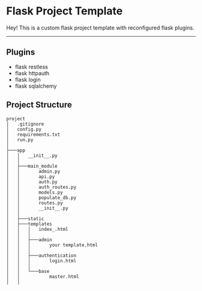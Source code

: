 
Flask Project Template
===================

Hey! This is a custom flask project template with reconfigured flask plugins.

----------


Plugins
-------------
- flask restless
- flask httpauth
- flask login
- flask sqlalchemy

Project Structure
---
```
project
│   .gitignore
│   config.py
│   requirements.txt
│   run.py
│
├───app
│   │   __init__.py 
│   │
│   ├───main_module
│   │       admin.py
│   │       api.py
│   │       auth.py
│   │       auth_routes.py
│   │       models.py
│   │       populate_db.py
│   │       routes.py
│   │       __init__.py
│   │    
│   ├───static
│   ├───templates
│   │   │   index_.html
│   │   │
│   │   ├───admin
│   │   │       your template.html
│   │   │
│   │   ├───authentication
│   │   │       login.html
│   │   │
│   │   └───base
│   │           master.html
│   │
```

